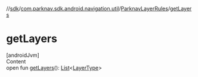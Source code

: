 //[sdk](../../../index.md)/[com.parknav.sdk.android.navigation.util](../index.md)/[ParknavLayerRules](index.md)/[getLayers](get-layers.md)



# getLayers  
[androidJvm]  
Content  
open fun [getLayers](get-layers.md)(): [List](https://developer.android.com/reference/kotlin/java/util/List.html)<[LayerType](../../com.parknav.sdk.android.navigation.model/-layer-type/index.md)>  



